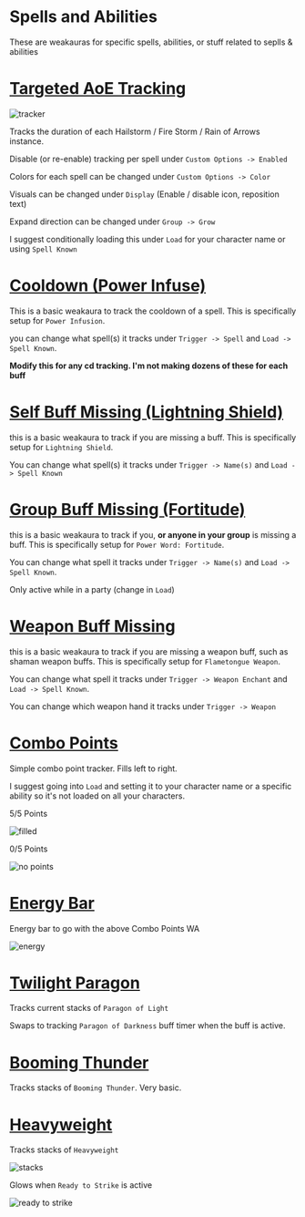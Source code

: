 # Spells and Abilities
These are weakauras for specific spells, abilities, or stuff related to seplls & abilities

# [Targeted AoE Tracking](Targeted%20AoE%20Tracking.txt)
![tracker](https://i.imgur.com/yH8c9WL.png)

Tracks the duration of each Hailstorm / Fire Storm / Rain of Arrows instance.

Disable (or re-enable) tracking per spell under `Custom Options -> Enabled`

Colors for each spell can be changed under `Custom Options -> Color`

Visuals can be changed under `Display` (Enable / disable icon, reposition text)

Expand direction can be changed under `Group -> Grow`

I suggest conditionally loading this under `Load` for your character name or using `Spell Known`

# [Cooldown (Power Infuse)](Cooldown%20(Power%20Infuse).txt)
This is a basic weakaura to track the cooldown of a spell. This is specifically setup for `Power Infusion`.

you can change what spell(s) it tracks under `Trigger -> Spell` and `Load -> Spell Known`. 

**Modify this for any cd tracking. I'm not making dozens of these for each buff**

# [Self Buff Missing (Lightning Shield)](Self%20Buff%20Missing%20(Lightning%20Shield).txt)
this is a basic weakaura to track if you are missing a buff. This is specifically setup for `Lightning Shield`.

You can change what spell(s) it tracks under `Trigger -> Name(s)` and `Load -> Spell Known`

# [Group Buff Missing (Fortitude)](Group%20Buff%20Missing%20(Fortitude).txt)
this is a basic weakaura to track if you, **or anyone in your group** is missing a buff. This is specifically setup for `Power Word: Fortitude`. 

You can change what spell it tracks under `Trigger -> Name(s)` and `Load -> Spell Known`. 

Only active while in a party (change in `Load`)

# [Weapon Buff Missing](Weapon%20Buff%20Missing%20(Flametongue).txt)
this is a basic weakaura to track if you are missing a weapon buff, such as shaman weapon buffs. This is specifically setup for `Flametongue Weapon`. 

You can change what spell it tracks under `Trigger -> Weapon Enchant` and `Load -> Spell Known`.

You can change which weapon hand it tracks under `Trigger -> Weapon`

# [Combo Points](Combo%20Points.txt)
Simple combo point tracker. Fills left to right.

I suggest going into `Load` and setting it to your character name or a specific ability so it's not loaded on all your characters.

5/5 Points

![filled](https://i.imgur.com/t84Ozee.png)

0/5 Points

![no points](https://i.imgur.com/XB8ZdgN.png)

# [Energy Bar](Energy%20Bar.txt)
Energy bar to go with the above Combo Points WA

![energy](https://i.imgur.com/yC3wa4N.png)

# [Twilight Paragon](Twilight%20Paragon.txt)
Tracks current stacks of `Paragon of Light`

Swaps to tracking `Paragon of Darkness` buff timer when the buff is active.

# [Booming Thunder](Booming%20Thunder.txt)
Tracks stacks of `Booming Thunder`. Very basic.

# [Heavyweight](Heavyweight.txt)
Tracks stacks of `Heavyweight`

![stacks](https://i.imgur.com/LQs59gS.png)

 Glows when `Ready to Strike` is active
 
![ready to strike](https://i.imgur.com/5fBMxPx.png)